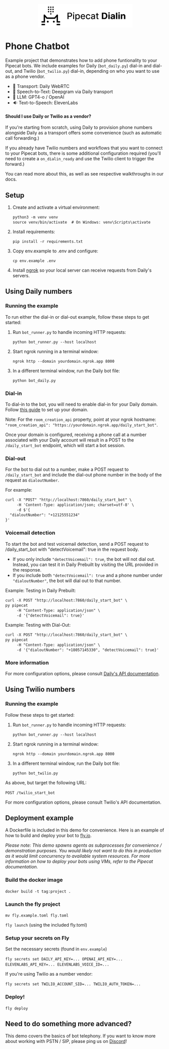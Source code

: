<!-- @format -->

<div align="center">
 <img alt="pipecat" width="300px" height="auto" src="image.png">
</div>

# Phone Chatbot

Example project that demonstrates how to add phone funtionality to your Pipecat bots. We include examples for Daily (`bot_daily.py`) dial-in and dial-out, and Twilio (`bot_twilio.py`) dial-in, depending on who you want to use as a phone vendor.

- 🔁 Transport: Daily WebRTC
- 💬 Speech-to-Text: Deepgram via Daily transport
- 🤖 LLM: GPT4-o / OpenAI
- 🔉 Text-to-Speech: ElevenLabs

#### Should I use Daily or Twilio as a vendor?

If you're starting from scratch, using Daily to provision phone numbers alongside Daily as a transport offers some convenience (such as automatic call forwarding.)

If you already have Twilio numbers and workflows that you want to connect to your Pipecat bots, there is some additional configuration required (you'll need to create a `on_dialin_ready` and use the Twilio client to trigger the forward.)

You can read more about this, as well as see respective walkthroughs in our docs.

## Setup

1. Create and activate a virtual environment:
   ```shell
   python3 -m venv venv
   source venv/bin/activate  # On Windows: venv\Scripts\activate
   ```
2. Install requirements:
   ```shell
   pip install -r requirements.txt
   ```
3. Copy env.example to .env and configure:
   ```shell
   cp env.example .env
   ```
4. Install [ngrok](https://ngrok.com/) so your local server can receive requests from Daily's servers.

## Using Daily numbers

### Running the example

To run either the dial-in or dial-out example, follow these steps to get started:

1. Run `bot_runner.py` to handle incoming HTTP requests:

   ```shell
   python bot_runner.py --host localhost
   ```

2. Start ngrok running in a terminal window:

   ```shell
   ngrok http --domain yourdomain.ngrok.app 8000
   ```

3. In a different terminal window, run the Daily bot file:
   ```shell
   python bot_daily.py
   ```

### Dial-in

To dial-in to the bot, you will need to enable dial-in for your Daily domain. Follow [this guide](https://docs.daily.co/guides/products/dial-in-dial-out/dialin-pinless#provisioning-sip-interconnect-and-pinless-dialin-workflow) to set up your domain.

Note: For the `room_creation_api` property, point at your ngrok hostname: `"room_creation_api": "https://yourdomain.ngrok.app/daily_start_bot"`.

Once your domain is configured, receiving a phone call at a number associated with your Daily account will result in a POST to the `/daily_start_bot` endpoint, which will start a bot session.

### Dial-out

For the bot to dial out to a number, make a POST request to `/daily_start_bot` and include the dial-out phone number in the body of the request as `dialoutNumber`.

For example:

```shell
curl -X "POST" "http://localhost:7860/daily_start_bot" \
     -H 'Content-Type: application/json; charset=utf-8' \
     -d $'{
  "dialoutNumber": "+12125551234"
}'
```

### Voicemail detection

To start the bot and test voicemail detection, send a POST request to /daily_start_bot with "detectVoicemail": true in the request body.

- If you only include `"detectVoicemail": true`, the bot will not dial out. Instead, you can test it in Daily Prebuilt by visiting the URL provided in the response.
- If you include both `"detectVoicemail": true` and a phone number under `"dialoutNumber"`, the bot will dial out to that number.

Example: Testing in Daily Prebuilt:

```shell
curl -X POST "http://localhost:7860/daily_start_bot" \                                                                                                        py pipecat
     -H "Content-Type: application/json" \
     -d '{"detectVoicemail": true}'
```

Example: Testing with Dial-Out:

```shell
curl -X POST "http://localhost:7860/daily_start_bot" \                                                                                                        py pipecat
     -H "Content-Type: application/json" \
     -d '{"dialoutNumber": "+18057145330", "detectVoicemail": true}'
```

### More information

For more configuration options, please consult [Daily's API documentation](https://docs.daily.co).

## Using Twilio numbers

### Running the example

Follow these steps to get started:

1. Run `bot_runner.py` to handle incoming HTTP requests:

   ```shell
   python bot_runner.py --host localhost
   ```

2. Start ngrok running in a terminal window:

   ```shell
   ngrok http --domain yourdomain.ngrok.app 8000
   ```

3. In a different terminal window, run the Daily bot file:
   ```shell
   python bot_twilio.py
   ```

As above, but target the following URL:

`POST /twilio_start_bot`

For more configuration options, please consult Twilio's API documentation.

## Deployment example

A Dockerfile is included in this demo for convenience. Here is an example of how to build and deploy your bot to [fly.io](https://fly.io).

_Please note: This demo spawns agents as subprocesses for convenience / demonstration purposes. You would likely not want to do this in production as it would limit concurrency to available system resources. For more information on how to deploy your bots using VMs, refer to the Pipecat documentation._

### Build the docker image

`docker build -t tag:project .`

### Launch the fly project

`mv fly.example.toml fly.toml`

`fly launch` (using the included fly.toml)

### Setup your secrets on Fly

Set the necessary secrets (found in `env.example`)

`fly secrets set DAILY_API_KEY=... OPENAI_API_KEY=... ELEVENLABS_API_KEY=... ELEVENLABS_VOICE_ID=...`

If you're using Twilio as a number vendor:

`fly secrets set TWILIO_ACCOUNT_SID=... TWILIO_AUTH_TOKEN=...`

### Deploy!

`fly deploy`

## Need to do something more advanced?

This demo covers the basics of bot telephony. If you want to know more about working with PSTN / SIP, please ping us on [Discord](https://discord.gg/pipecat)!
